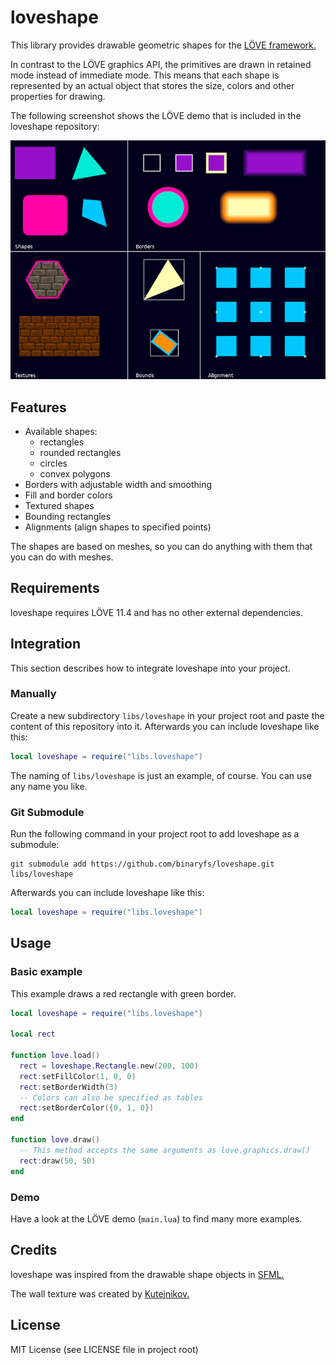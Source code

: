 # loveshape
This library provides drawable geometric shapes for the [LÖVE framework.](https://love2d.org/)

In contrast to the LÖVE graphics API, the primitives are drawn in retained mode instead of immediate mode. This means that each shape is represented by an actual object that stores the size, colors and other properties for drawing.

The following screenshot shows the LÖVE demo that is included in the loveshape repository:

![loveshape demo screenshot](assets/screenshot.png?raw=true)

## Features

- Available shapes:
  - rectangles
  - rounded rectangles
  - circles
  - convex polygons
- Borders with adjustable width and smoothing
- Fill and border colors
- Textured shapes
- Bounding rectangles
- Alignments (align shapes to specified points)

The shapes are based on meshes, so you can do anything with them that you can do with meshes.

## Requirements

loveshape requires LÖVE 11.4 and has no other external dependencies.

## Integration

This section describes how to integrate loveshape into your project.

### Manually

Create a new subdirectory `libs/loveshape` in your project root and paste the content of this repository into it. Afterwards you can include loveshape like this:

```lua
local loveshape = require("libs.loveshape")
```

The naming of `libs/loveshape` is just an example, of course. You can use any name you like.

### Git Submodule

Run the following command in your project root to add loveshape as a submodule:

```
git submodule add https://github.com/binaryfs/loveshape.git libs/loveshape
```

Afterwards you can include loveshape like this:

```lua
local loveshape = require("libs.loveshape")
```

## Usage

### Basic example

This example draws a red rectangle with green border.

```lua
local loveshape = require("libs.loveshape")

local rect

function love.load()
  rect = loveshape.Rectangle.new(200, 100)
  rect:setFillColor(1, 0, 0)
  rect:setBorderWidth(3)
  -- Colors can also be specified as tables
  rect:setBorderColor({0, 1, 0})
end

function love.draw()
  -- This method accepts the same arguments as love.graphics.draw()
  rect:draw(50, 50)
end
```

### Demo

Have a look at the LÖVE demo (`main.lua`) to find many more examples.

## Credits

loveshape was inspired from the drawable shape objects in [SFML.](https://www.sfml-dev.org/)

The wall texture was created by [Kutejnikov.](https://opengameart.org/content/wall-texture-wallpng)

## License

MIT License (see LICENSE file in project root)